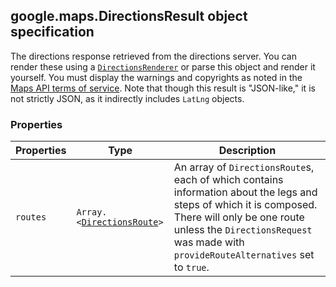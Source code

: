 <h2 id="DirectionsResult">
google.maps.DirectionsResult
object specification
</h2><p>The directions response retrieved from the directions server. You can render these using a <code><a href="#DirectionsRenderer">DirectionsRenderer</a></code> or parse this object and render it yourself. You must display the warnings and copyrights as noted in the <a href="/maps/terms?hl=es">Maps API terms of service</a>. Note that though this result is "JSON-like," it is not strictly JSON, as it indirectly includes <code>LatLng</code> objects.</p><h3>Properties</h3><table summary="interface DirectionsResult - Properties" width="100%">
<thead>
<tr><th>Properties</th>
<th>Type</th>
<th>Description</th>
</tr></thead>
<tbody>
<tr>
<td><code>routes</code></td>
<td><code>Array.&lt;<a href="#DirectionsRoute">DirectionsRoute</a>&gt;</code></td>
<td>An array of <code>DirectionsRoute</code>s, each of which contains information about the legs and steps of which it is composed. There will only be one route unless the <code>DirectionsRequest</code> was made with <code>provideRouteAlternatives</code> set to <code>true</code>.</td>
</tr>
</tbody>
</table>